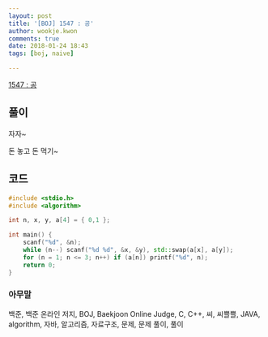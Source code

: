 ```yaml
---
layout: post
title: '[BOJ] 1547 : 공'
author: wookje.kwon
comments: true
date: 2018-01-24 18:43
tags: [boj, naive]

---
```


[1547 : 공](https://www.acmicpc.net/problem/1547)

## 풀이

자자~

돈 놓고 돈 먹기~

## 코드

```cpp
#include <stdio.h>
#include <algorithm>

int n, x, y, a[4] = { 0,1 };

int main() {
	scanf("%d", &n);
	while (n--) scanf("%d %d", &x, &y), std::swap(a[x], a[y]);
	for (n = 1; n <= 3; n++) if (a[n]) printf("%d", n);
	return 0;
}
```

### 아무말  
백준, 백준 온라인 저지, BOJ, Baekjoon Online Judge, C, C++, 씨, 씨쁠쁠, JAVA, algorithm, 자바, 알고리즘, 자료구조, 문제, 문제 풀이, 풀이
